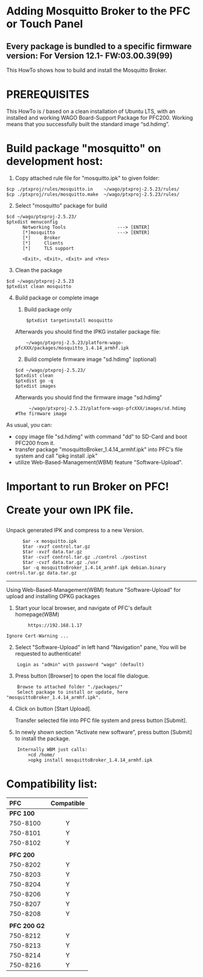 # Adding Mosquitto Broker to the PFC or Touch Panel

## Every package is bundled to a specific firmware version: For Version 12.1- FW:03.00.39(99)

This HowTo shows how to build and install the Mosquitto Broker.

# PREREQUISITES
This HowTo is / based on a clean installation of Ubuntu LTS, with an installed and working WAGO Board-Support Package for PFC200. Working means that you successfully built the standard image “sd.hdimg”.

# Build package "mosquitto" on development host:
1. Copy attached rule file for "mosquitto.ipk" to given folder:
```
$cp ./ptxproj/rules/mosquitto.in    ~/wago/ptxproj-2.5.23/rules/
$cp ./ptxproj/rules/mosquitto.make  ~/wago/ptxproj-2.5.23/rules/

```

2. Select "mosquitto" package for build
```
$cd ~/wago/ptxproj-2.5.23/
$ptxdist menuconfig
      Networking Tools                   ---> [ENTER]
      [*]mosquitto                       ---> [ENTER]
      [*]     Broker
      [*]     Clients
      [*]     TLS support

      <Exit>, <Exit>, <Exit> and <Yes>
```

3. Clean the package
```
$cd ~/wago/ptxproj-2.5.23
$ptxdist clean mosquitto
```

4. Build package or complete image
    1. Build package only
    ```
        $ptxdist targetinstall mosquitto
    ```
    Afterwards you should find the IPKG installer package file:
    ```
        ~/wago/ptxproj-2.5.23/platform-wago-pfcXXX/packages/mosquitto_1.4.14_armhf.ipk
    ```

   2. Build complete firmware image "sd.hdimg"  (optional)
   ```
   $cd ~/wago/ptxproj-2.5.23/
   $ptxdist clean
   $ptxdist go -q
   $ptxdist images
   ```
   Afterwards you should find the firmware image "sd.hdimg"
   ```
        ~/wago/ptxproj-2.5.23/platform-wago-pfcXXX/images/sd.hdimg          #The firmware image
   ```

As usual, you can:
- copy image file "sd.hdimg" with command "dd" to SD-Card and boot PFC200 from it.
- transfer package "mosquittoBroker_1.4.14_armhf.ipk" into PFC's file system and call "ipkg install <pkg-name>.ipk"
- utilize Web-Based-Management(WBM) feature "Software-Upload".

<H1>Important to run Broker on PFC!

  Create your own IPK file.</H1>
  Unpack generated IPK and compress to a new Version.
  ```
        $ar -x mosquitto.ipk
        $tar -xvzf control.tar.gz
        $tar -xvzf data.tar.gz
        $tar -cvzf control.tar.gz ./control ./postinst
        $tar -cvzf data.tar.gz ./usr
        $ar -q mosquittoBroker_1.4.14_armhf.ipk debian.binary control.tar.gz data.tar.gz
  ```
----------------------------------------------------------------------------------------------------------------------
Using Web-Based-Management(WBM) feature "Software-Upload" for upload and installing OPKG packages

1. Start your local browser, and navigate of PFC's default homepage(WBM)
```
        https://192.168.1.17
```
    Ignore Cert-Warning ...

2. Select "Software-Upload" in left hand "Navigation" pane, You will be requested to authenticate!
```
    Login as "admin" with password "wago" (default)
```

3. Press button [Browser] to open the local file dialogue.
```
    Browse to attached folder "./packages/"
    Select package to install or update, here "mosquittoBroker_1.4.14_armhf.ipk".
```

4. Click on button [Start Upload].

    Transfer selected file into PFC file system and press button [Submit].

5. In newly shown section "Activate new software", press button [Submit] to install the package.
```
    Internally WBM just calls:
        >cd /home/
        >opkg install mosquittoBroker_1.4.14_armhf.ipk
```


# Compatibility list:
| PFC | Compatible |
|:-------------|:------------:|
| **PFC 100** | |
| 750-8100 | Y |
| 750-8101 | Y |
| 750-8102 | Y |
|  |  |
| **PFC 200** | |
| 750-8202 | Y |
| 750-8203 | Y |
| 750-8204 | Y |
| 750-8206 | Y |
| 750-8207 | Y |
| 750-8208 | Y |
|  |  |
| **PFC 200 G2** | |
| 750-8212 | Y |
| 750-8213 | Y |
| 750-8214 | Y |
| 750-8216 | Y |
